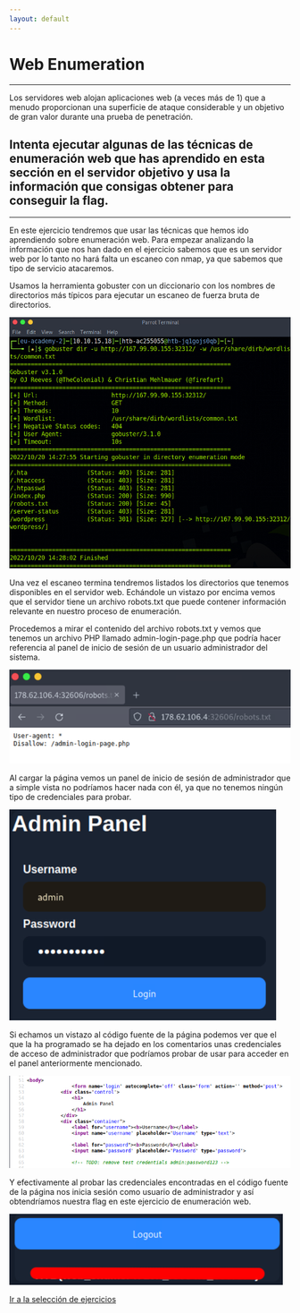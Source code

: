```yaml
---
layout: default
---
```


# Web Enumeration
---
Los servidores web alojan aplicaciones web (a veces más de 1) que a menudo proporcionan una superficie de ataque considerable y un objetivo de gran valor durante una prueba de penetración.

## Intenta ejecutar algunas de las técnicas de enumeración web que has aprendido en esta sección en el servidor objetivo y usa la información que consigas obtener para conseguir la flag.
---
En este ejercicio tendremos que usar las técnicas que hemos ido aprendiendo sobre enumeración web. Para empezar analizando la información que nos han dado en el ejercicio sabemos que es un servidor web por lo tanto no hará falta un escaneo con nmap, ya que sabemos que tipo de servicio atacaremos.

Usamos la herramienta gobuster con un diccionario con los nombres de directorios más típicos para ejecutar un escaneo de fuerza bruta de directorios.

![comando gobuster!](/assets/images/WebEnnumeration/01.png "Comando usado en gobuster para hacer fuerza bruta y sacar la estructura de directorios que tiene el servicio web usando un diccionario.")

Una vez el escaneo termina tendremos listados los directorios que tenemos disponibles en el servidor web. Echándole un vistazo por encima vemos que el servidor tiene un archivo robots.txt que puede contener información relevante en nuestro proceso de enumeración.

Procedemos a mirar el contenido del archivo robots.txt y vemos que tenemos un archivo PHP llamado admin-login-page.php que podría hacer referencia al panel de inicio de sesión de un usuario administrador del sistema.

![contenido del archivo robots.txt!](/assets/images/WebEnnumeration/02.png "Visualización del contenido del archivo robots.txt")

Al cargar la página vemos un panel de inicio de sesión de administrador que a simple vista no podríamos hacer nada con él, ya que no tenemos ningún tipo de credenciales para probar.

![panel de administrador!](/assets/images/WebEnnumeration/04.png "Panel de administrador")

Si echamos un vistazo al código fuente de la página podemos ver que el que la ha programado se ha dejado en los comentarios unas credenciales de acceso de administrador que podríamos probar de usar para acceder en el panel anteriormente mencionado.

![código fuente de la página admin-login-page.php!](/assets/images/WebEnnumeration/03.png "Visualización del código fuente de panel de acceso que hemos encontrado en el archivo robots.txt")

Y efectivamente al probar las credenciales encontradas en el código fuente de la página nos inicia sesión como usuario de administrador y así obtendríamos nuestra flag en este ejercicio de enumeración web.

![flag del ejercicio!](/assets/images/WebEnnumeration/05.png "Flag del ejercicio")

[Ir a la selección de ejercicios](../GettingStarted.md)
